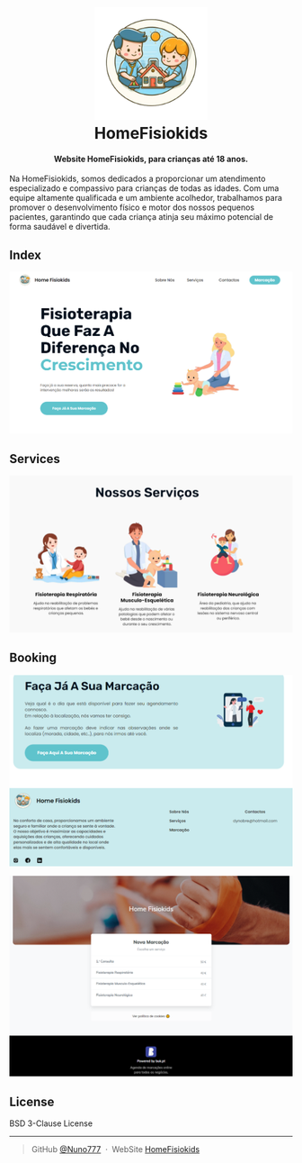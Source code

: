 
<h1 align="center">
  <br>
  <a href="https://homefisiokids.onrender.com/"><img src="public/images/icon.png" alt="HomeFisiokids" width="200"></a>
  <br>
  HomeFisiokids
  <br>
</h1>

<h4 align="center">Website HomeFisiokids, para crianças até 18 anos.</h4>

<p>Na HomeFisiokids, somos dedicados a proporcionar um atendimento especializado e compassivo para crianças de todas as idades. Com uma equipe altamente qualificada e um ambiente acolhedor, trabalhamos para promover o desenvolvimento físico e motor dos nossos pequenos pacientes, garantindo que cada criança atinja seu máximo potencial de forma saudável e divertida.</p>

## Index

<a href="https://homefisiokids.onrender.com/"><img src="img/Screenshot_1.png" alt="HomeFisiokids"></a>

## Services

<a href="https://homefisiokids.onrender.com/"><img src="img/Screenshot_2.png" alt="HomeFisiokids"></a>

## Booking

<a href="https://homefisiokids.onrender.com/"><img src="img/Screenshot_3.png" alt="HomeFisiokids"></a>

<a href="https://homefisiokids.onrender.com/"><img src="img/Screenshot_4.png" alt="HomeFisiokids"></a>

## License

BSD 3-Clause License

---

> GitHub [@Nuno777](https://github.com/Nuno777) &nbsp;&middot;&nbsp;
> WebSite [HomeFisiokids](https://homefisiokids.onrender.com/)



